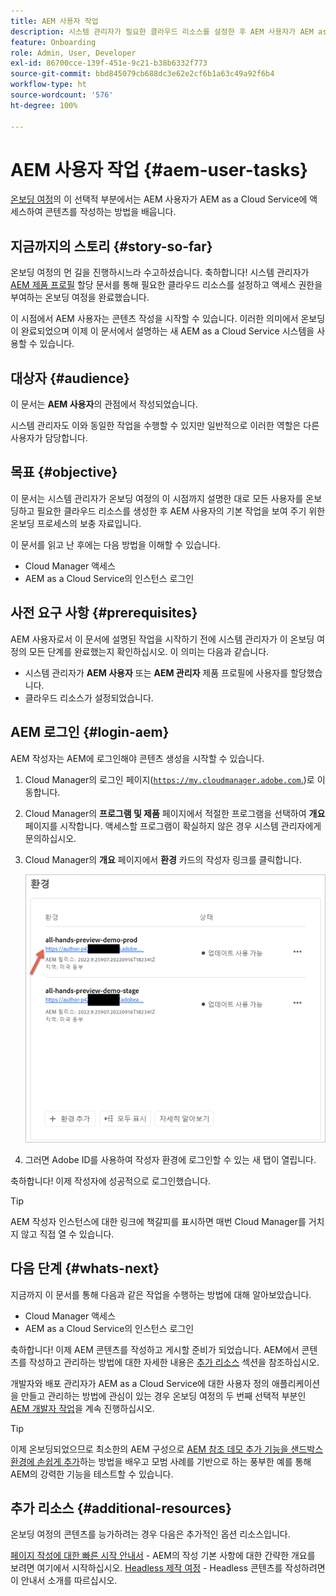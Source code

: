 ```yaml
---
title: AEM 사용자 작업
description: 시스템 관리자가 필요한 클라우드 리소스를 설정한 후 AEM 사용자가 AEM as a Cloud Service에 액세스하여 콘텐츠를 작성하는 방법을 알아봅니다.
feature: Onboarding
role: Admin, User, Developer
exl-id: 86700cce-139f-451e-9c21-b38b6332f773
source-git-commit: bbd845079cb688dc3e62e2cf6b1a63c49a92f6b4
workflow-type: ht
source-wordcount: '576'
ht-degree: 100%

---
```



# AEM 사용자 작업 {#aem-user-tasks}

[온보딩 여정](overview.md)의 이 선택적 부분에서는 AEM 사용자가 AEM as a Cloud Service에 액세스하여 콘텐츠를 작성하는 방법을 배웁니다.

## 지금까지의 스토리 {#story-so-far}

온보딩 여정의 먼 길을 진행하시느라 수고하셨습니다. 축하합니다! 시스템 관리자가 [AEM 제품 프로필](assign-profiles-aem.md) 할당 문서를 통해 필요한 클라우드 리소스를 설정하고 액세스 권한을 부여하는 온보딩 여정을 완료했습니다.

이 시점에서 AEM 사용자는 콘텐츠 작성을 시작할 수 있습니다. 이러한 의미에서 온보딩이 완료되었으며 이제 이 문서에서 설명하는 새 AEM as a Cloud Service 시스템을 사용할 수 있습니다.

## 대상자 {#audience}

이 문서는 **AEM 사용자**&#x200B;의 관점에서 작성되었습니다.

시스템 관리자도 이와 동일한 작업을 수행할 수 있지만 일반적으로 이러한 역할은 다른 사용자가 담당합니다.

## 목표 {#objective}

이 문서는 시스템 관리자가 온보딩 여정의 이 시점까지 설명한 대로 모든 사용자를 온보딩하고 필요한 클라우드 리소스를 생성한 후 AEM 사용자의 기본 작업을 보여 주기 위한 온보딩 프로세스의 보충 자료입니다.

이 문서를 읽고 난 후에는 다음 방법을 이해할 수 있습니다.

* Cloud Manager 액세스
* AEM as a Cloud Service의 인스턴스 로그인

## 사전 요구 사항 {#prerequisites}

AEM 사용자로서 이 문서에 설명된 작업을 시작하기 전에 시스템 관리자가 이 온보딩 여정의 모든 단계를 완료했는지 확인하십시오. 이 의미는 다음과 같습니다.

* 시스템 관리자가 **AEM 사용자** 또는 **AEM 관리자** 제품 프로필에 사용자를 할당했습니다.
* 클라우드 리소스가 설정되었습니다.

## AEM 로그인 {#login-aem}

AEM 작성자는 AEM에 로그인해야 콘텐츠 생성을 시작할 수 있습니다.

1. Cloud Manager의 로그인 페이지([`https://my.cloudmanager.adobe.com`.](https://my.cloudmanager.adobe.com/))로 이동합니다.

1. Cloud Manager의 **프로그램 및 제품** 페이지에서 적절한 프로그램을 선택하여 **개요** 페이지를 시작합니다. 액세스할 프로그램이 확실하지 않은 경우 시스템 관리자에게 문의하십시오.

1. Cloud Manager의 **개요** 페이지에서 **환경** 카드의 작성자 링크를 클릭합니다.

   ![환경 카드](/help/journey-onboarding/assets/author-environ.png)

1. 그러면 Adobe ID를 사용하여 작성자 환경에 로그인할 수 있는 새 탭이 열립니다.

축하합니다! 이제 작성자에 성공적으로 로그인했습니다.

>[!TIP]
>
>AEM 작성자 인스턴스에 대한 링크에 책갈피를 표시하면 매번 Cloud Manager를 거치지 않고 직접 열 수 있습니다.

## 다음 단계 {#whats-next}

지금까지 이 문서를 통해 다음과 같은 작업을 수행하는 방법에 대해 알아보았습니다.

* Cloud Manager 액세스
* AEM as a Cloud Service의 인스턴스 로그인

축하합니다! 이제 AEM 콘텐츠를 작성하고 게시할 준비가 되었습니다. AEM에서 콘텐츠를 작성하고 관리하는 방법에 대한 자세한 내용은 [추가 리소스](#additional-resources) 섹션을 참조하십시오.

개발자와 배포 관리자가 AEM as a Cloud Service에 대한 사용자 정의 애플리케이션을 만들고 관리하는 방법에 관심이 있는 경우 온보딩 여정의 두 번째 선택적 부분인 [AEM 개발자 작업](developers.md)을 계속 진행하십시오.

>[!TIP]
>
>이제 온보딩되었으므로 최소한의 AEM 구성으로 [AEM 참조 데모 추가 기능을 샌드박스 환경에 손쉽게 추가](/help/journey-sites/demos-add-on/overview.md)하는 방법을 배우고 모범 사례를 기반으로 하는 풍부한 예를 통해 AEM의 강력한 기능을 테스트할 수 있습니다.

## 추가 리소스 {#additional-resources}

온보딩 여정의 콘텐츠를 능가하려는 경우 다음은 추가적인 옵션 리소스입니다.

[페이지 작성에 대한 빠른 시작 안내서](/help/sites-cloud/authoring/quick-start.md) - AEM의 작성 기본 사항에 대한 간략한 개요를 보려면 여기에서 시작하십시오.
[Headless 제작 여정](/help/journey-headless/author/overview.md) - Headless 콘텐츠를 작성하려면 이 안내서 소개를 따르십시오.
